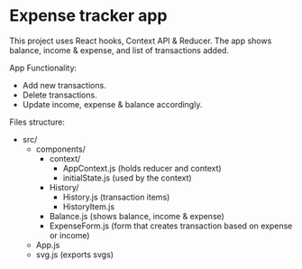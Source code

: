# Expense tracker app

This project uses React hooks, Context API & Reducer.
The app shows balance, income & expense, and list of transactions added.

App Functionality:
- Add new transactions.
- Delete transactions.
- Update income, expense & balance accordingly.

Files structure:
- src/
  - components/
    - context/
      - AppContext.js (holds reducer and context)
      - initialState.js (used by the context)
    - History/
      - History.js (transaction items)
      - HistoryItem.js
    - Balance.js (shows balance, income & expense)
    - ExpenseForm.js (form that creates transaction based on expense or income)
  - App.js
  - svg.js (exports svgs)  
